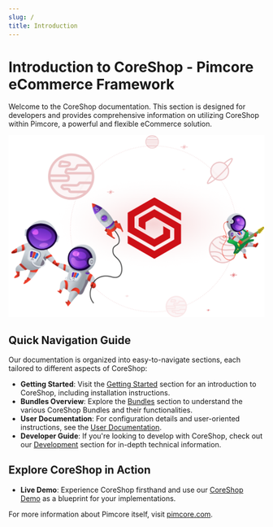 ```yaml
---
slug: /
title: Introduction
---
```


# Introduction to CoreShop - Pimcore eCommerce Framework

Welcome to the CoreShop documentation. This section is designed for developers and provides comprehensive information on
utilizing CoreShop within Pimcore, a powerful and flexible eCommerce solution.

![illustration.png](img%2Fillustration.png)

## Quick Navigation Guide

Our documentation is organized into easy-to-navigate sections, each tailored to different aspects of CoreShop:

- **Getting Started**: Visit the [Getting Started](./01_Getting_Started/index.md) section for an introduction to
  CoreShop, including installation instructions.
- **Bundles Overview**: Explore the [Bundles](./03_Bundles/index.md) section to understand the various CoreShop Bundles
  and their functionalities.
- **User Documentation**: For configuration details and user-oriented instructions, see
  the [User Documentation](./02_User_Documentation/index.md).
- **Developer Guide**: If you're looking to develop with CoreShop, check out
  our [Development](./03_Development/index.md) section for in-depth technical information.

## Explore CoreShop in Action

- **Live Demo**: Experience CoreShop firsthand and use our [CoreShop Demo](https://demo4.coreshop.org) as a blueprint
  for your implementations.

For more information about Pimcore itself, visit [pimcore.com](https://pimcore.com).

